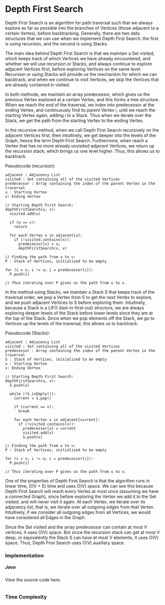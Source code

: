 # Depth First Search

Depth First Search is an algorithm for path traversal such that we always
explore as far as possible into the branches of Vertices (those adjacent to a
certain Vertex), before backtracking. Generally, there are two data structures
that we can use when we implement Depth First Search: the first is using
recursion, and the second is using Stacks.

The main idea behind Depth First Search is that we maintain a Set visited,
which keeps track of which Vertices we have already encountered, and whether we
will use recursion or Stacks, and always continue to explore adjacent Vertices
first, before exploring Vertices on the same level. Recursion or using Stacks
will provide us the mechanism for which we can backtrack, and when we continue
to visit Vertices, we skip the Vertices that are already contained in visited.

In both methods, we maintain an array predecessor, which gives us the previous
Vertex explored at a certain Vertex, and this forms a tree structure. When we
reach the end of the traversal, we index into predecessor at the ending Vertex,
and continuously find its parent Vertex i, until we reach the starting Vertex
again, adding i to a Stack. Thus when we iterate over the Stack, we get the
path from the starting Vertex to the ending Vertex.

In the recursive method, when we call Depth First Search recursively on the
adjacent Vertices first, then intuitively, we get deeper into the levels of the
Graph, hence the term Depth First Search. Furthermore, when reach a Vertex that
has no more already unvisited adjacent Vertices, we return up the recursion
stack, which brings us one level higher. Thus, this allows us to backtrack.

Pseudocode (recursion):

```
adjacent : Adjacency List
visited : Set containing all of the visited Vertices
predecessor : Array containing the index of the parent Vertex in the traversal
u : Starting Vertex
v: Ending Vertex

// Starting Depth First Search:
depthFirstSearch(u, v):
  visited.add(u)

  if (u == v):
    return

  for each Vertex x in adjacent[u]:
    if (!visited.contains(x)):
      predecessor[x] = u;
      depthFirstSearch(x, v)

// Finding the path from u to v:
P : Stack of Vertices, initialized to be empty

for (i = v; i != u; i = predecessor[i]):
  P.push(i)

// Thus iterating over P gives us the path from u to v.
```

In the method using Stacks, we maintain a Stack S that keeps track of the
traversal order, we pop a Vertex from S to get the next Vertex to explore, and
we push adjacent Vertices to S before exploring them. Intuitively, because a
Stack is a LIFO (last-in-first-out) structure, we are always exploring deeper
levels of the Stack before lower levels since they are at the top of the Stack.
Since when we pop elements off the Stack, we go to Vertices up the levels of the
traversal, this allows us to backtrack.

Pseudocode (Stacks):

```
adjacent : Adjacency List
visited : Set containing all of the visited Vertices
predecessor : Array containing the index of the parent Vertex in the traversal
S : Stack of Vertices, initialized to be empty
u : Starting Vertex
v: Ending Vertex

// Starting Depth First Search:
depthFirstSearch(u, v):
  S.push(u)

  while (!S.isEmpty()):
    current = S.pop()

    if (current == v):
      break

    for each Vertex x in adjacent[current]:
      if (!visited.contains(x)):
        predecessor[x] = current
        visited.add(x)
        S.push(x)

// Finding the path from u to v:
P : Stack of Vertices, initialized to be empty

for (i = v; i != u; i = predecessor[i]):
  P.push(i)

// Thus iterating over P gives us the path from u to v.
```

One of the properties of Depth First Search is that the algorithm runs in linear
time, O(V + E) time and uses O(V) space. We can see this because Depth
First Search will reach every Vertex at most once (assuming we have a connected
Graph), since before exploring the Vertex we add it to the Set visited, and will
never visit it again. At each Vertex, we iterate over its adjacency list, that
is, we iterate over all outgoing edges from that Vertex. Intuitively, if we
consider all outgoing edges from all Vertices, we would have considered all
Edges in the Graph.

Since the Set visited and the array predecessor can contain at most V vertices,
it uses O(V) space. But since the recursion stack can get at most V deep, or
equivalently the Stack S can have at most V elements, it uses O(V) space. Thus,
Depth First Search uses O(V) auxiliary space.

### Implementation

##### Java

View the source code here.

```
```

### Time Complexity

